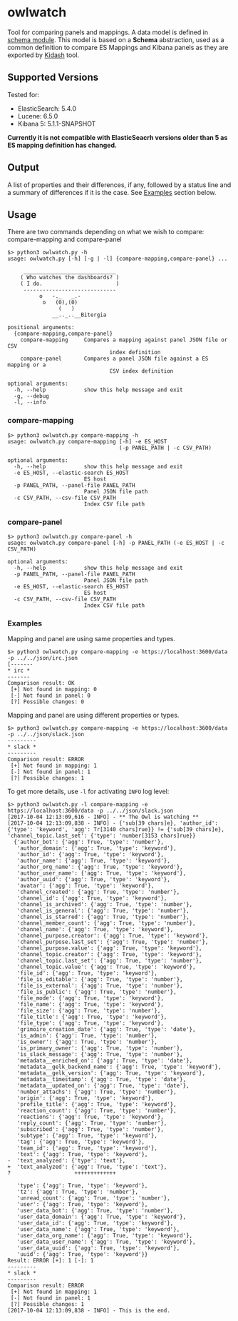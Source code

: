 # owlwatch

Tool for comparing panels and mappings. A data model is defined in [schema module](schema/model.py). This model is based 
on a **Schema** abstraction, used as a common definition to compare ES Mappings and Kibana panels as they are exported by 
[Kidash](https://github.com/grimoirelab/GrimoireELK/tree/master/kidash) tool.

## Supported Versions
Tested for:
 * ElasticSearch: 5.4.0
 * Lucene: 6.5.0
 * Kibana 5: 5.1.1-SNAPSHOT
 
**Currently it is not compatible with ElasticSeacrh versions older than 5 as ES mapping definition has changed.**

## Output
A list of properties and their differences, if any, followed by a status line and a summary of differences if it is the case. 
See [Examples](#examples) section below.

## Usage
There are two commands depending on what we wish to compare: compare-mapping and compare-panel

```
$> python3 owlwatch.py -h
usage: owlwatch.py [-h] [-g | -l] {compare-mapping,compare-panel} ...

     _____________________________
    ( Who watches the dashboards? )
    ( I do.                       )
     -----------------------------
          o   -._   _.-
           o   (0),(0)
                (   )
              __.._..__Bitergia

positional arguments:
  {compare-mapping,compare-panel}
    compare-mapping     Compares a mapping against panel JSON file or CSV
                                index definition
    compare-panel       Compares a panel JSON file against a ES mapping or a
                                CSV index definition

optional arguments:
  -h, --help            show this help message and exit
  -g, --debug
  -l, --info
```

### compare-mapping
```
$> python3 owlwatch.py compare-mapping -h
usage: owlwatch.py compare-mapping [-h] -e ES_HOST
                                   (-p PANEL_PATH | -c CSV_PATH)

optional arguments:
  -h, --help            show this help message and exit
  -e ES_HOST, --elastic-search ES_HOST
                        ES host
  -p PANEL_PATH, --panel-file PANEL_PATH
                        Panel JSON file path
  -c CSV_PATH, --csv-file CSV_PATH
                        Index CSV file path
```

### compare-panel
```
$> python3 owlwatch.py compare-panel -h  
usage: owlwatch.py compare-panel [-h] -p PANEL_PATH (-e ES_HOST | -c CSV_PATH)

optional arguments:
  -h, --help            show this help message and exit
  -p PANEL_PATH, --panel-file PANEL_PATH
                        Panel JSON file path
  -e ES_HOST, --elastic-search ES_HOST
                        ES host
  -c CSV_PATH, --csv-file CSV_PATH
                        Index CSV file path
```

### Examples

Mapping and panel are using same properties and types.
```
$> python3 owlwatch.py compare-mapping -e https://localhost:3600/data -p ../../json/irc.json  
[-------
* irc *
-------
Comparison result: OK
 [+] Not found in mapping: 0
 [-] Not found in panel: 0
 [?] Possible changes: 0
```

Mapping and panel are using different properties or types.
```
$> python3 owlwatch.py compare-mapping -e https://localhost:3600/data -p ../../json/slack.json
---------
* slack *
---------
Comparison result: ERROR
 [+] Not found in mapping: 1
 [-] Not found in panel: 1
 [?] Possible changes: 1
```

To get more details, use `-l` for activating `INFO` log level:
```
$> python3 owlwatch.py -l compare-mapping -e https://localhost:3600/data -p ../../json/slack.json
[2017-10-04 12:13:09,616 - INFO] - ** The Owl is watching **
[2017-10-04 12:13:09,838 - INFO] - {'sub[39 chars]e}, 'author_id': {'type': 'keyword', 'agg': Tr[3140 chars]rue}} != {'sub[39 chars]e}, 'channel_topic.last_set': {'type': 'number[3153 chars]rue}}
  {'author_bot': {'agg': True, 'type': 'number'},
   'author_domain': {'agg': True, 'type': 'keyword'},
   'author_id': {'agg': True, 'type': 'keyword'},
   'author_name': {'agg': True, 'type': 'keyword'},
   'author_org_name': {'agg': True, 'type': 'keyword'},
   'author_user_name': {'agg': True, 'type': 'keyword'},
   'author_uuid': {'agg': True, 'type': 'keyword'},
   'avatar': {'agg': True, 'type': 'keyword'},
   'channel_created': {'agg': True, 'type': 'number'},
   'channel_id': {'agg': True, 'type': 'keyword'},
   'channel_is_archived': {'agg': True, 'type': 'number'},
   'channel_is_general': {'agg': True, 'type': 'number'},
   'channel_is_starred': {'agg': True, 'type': 'number'},
   'channel_member_count': {'agg': True, 'type': 'number'},
   'channel_name': {'agg': True, 'type': 'keyword'},
   'channel_purpose.creator': {'agg': True, 'type': 'keyword'},
   'channel_purpose.last_set': {'agg': True, 'type': 'number'},
   'channel_purpose.value': {'agg': True, 'type': 'keyword'},
   'channel_topic.creator': {'agg': True, 'type': 'keyword'},
   'channel_topic.last_set': {'agg': True, 'type': 'number'},
   'channel_topic.value': {'agg': True, 'type': 'keyword'},
   'file_id': {'agg': True, 'type': 'keyword'},
   'file_is_editable': {'agg': True, 'type': 'number'},
   'file_is_external': {'agg': True, 'type': 'number'},
   'file_is_public': {'agg': True, 'type': 'number'},
   'file_mode': {'agg': True, 'type': 'keyword'},
   'file_name': {'agg': True, 'type': 'keyword'},
   'file_size': {'agg': True, 'type': 'number'},
   'file_title': {'agg': True, 'type': 'keyword'},
   'file_type': {'agg': True, 'type': 'keyword'},
   'grimoire_creation_date': {'agg': True, 'type': 'date'},
   'is_admin': {'agg': True, 'type': 'number'},
   'is_owner': {'agg': True, 'type': 'number'},
   'is_primary_owner': {'agg': True, 'type': 'number'},
   'is_slack_message': {'agg': True, 'type': 'number'},
   'metadata__enriched_on': {'agg': True, 'type': 'date'},
   'metadata__gelk_backend_name': {'agg': True, 'type': 'keyword'},
   'metadata__gelk_version': {'agg': True, 'type': 'keyword'},
   'metadata__timestamp': {'agg': True, 'type': 'date'},
   'metadata__updated_on': {'agg': True, 'type': 'date'},
   'number_attachs': {'agg': True, 'type': 'number'},
   'origin': {'agg': True, 'type': 'keyword'},
   'profile_title': {'agg': True, 'type': 'keyword'},
   'reaction_count': {'agg': True, 'type': 'number'},
   'reactions': {'agg': True, 'type': 'keyword'},
   'reply_count': {'agg': True, 'type': 'number'},
   'subscribed': {'agg': True, 'type': 'number'},
   'subtype': {'agg': True, 'type': 'keyword'},
   'tag': {'agg': True, 'type': 'keyword'},
   'team_id': {'agg': True, 'type': 'keyword'},
   'text': {'agg': True, 'type': 'keyword'},
-  'text_analyzed': {'type': 'text'},
+  'text_analyzed': {'agg': True, 'type': 'text'},
?                    +++++++++++++

   'type': {'agg': True, 'type': 'keyword'},
   'tz': {'agg': True, 'type': 'number'},
   'unread_count': {'agg': True, 'type': 'number'},
   'user': {'agg': True, 'type': 'keyword'},
   'user_data_bot': {'agg': True, 'type': 'number'},
   'user_data_domain': {'agg': True, 'type': 'keyword'},
   'user_data_id': {'agg': True, 'type': 'keyword'},
   'user_data_name': {'agg': True, 'type': 'keyword'},
   'user_data_org_name': {'agg': True, 'type': 'keyword'},
   'user_data_user_name': {'agg': True, 'type': 'keyword'},
   'user_data_uuid': {'agg': True, 'type': 'keyword'},
   'uuid': {'agg': True, 'type': 'keyword'}}
Result: ERROR [+]: 1 [-]: 1
---------
* slack *
---------
Comparison result: ERROR
 [+] Not found in mapping: 1
 [-] Not found in panel: 1
 [?] Possible changes: 1
[2017-10-04 12:13:09,838 - INFO] - This is the end.
```

